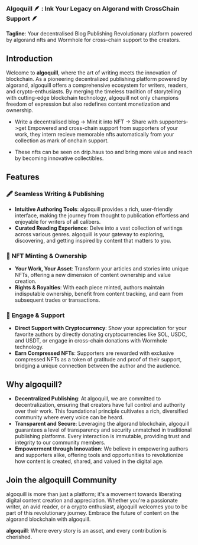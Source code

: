 ### Algoquill 🪶 : Ink Your Legacy on Algorand with CrossChain Support 🪶

**Tagline**: Your decentralised Blog Publishing Revolutionary platform powered by algorand nfts and Wormhole for cross-chain support to the creators.

## Introduction

Welcome to **algoquill**, where the art of writing meets the innovation of blockchain. As a pioneering decentralized publishing platform powered by algorand, algoquill offers a comprehensive ecosystem for writers, readers, and crypto-enthusiasts. By merging the timeless tradition of storytelling with cutting-edge blockchain technology, algoquill not only champions freedom of expression but also redefines content monetization and ownership.

- Write a decentralised blog -> Mint it into NFT  -> Share with supporters->get Empowered and cross-chain support from supporters of your work, they intern recieve memorable nfts automatically from your collection as mark of onchain support.

- These nfts can be seen on drip.haus too and bring more value and reach by becoming innovative collectibles.

## Features

### 🖋 **Seamless Writing & Publishing**

- **Intuitive Authoring Tools**: algoquill provides a rich, user-friendly interface, making the journey from thought to publication effortless and enjoyable for writers of all calibers.
- **Curated Reading Experience**: Delve into a vast collection of writings across various genres. algoquill is your gateway to exploring, discovering, and getting inspired by content that matters to you.

### 🎨 **NFT Minting & Ownership**

- **Your Work, Your Asset**: Transform your articles and stories into unique NFTs, offering a new dimension of content ownership and value creation.
- **Rights & Royalties**: With each piece minted, authors maintain indisputable ownership, benefit from content tracking, and earn from subsequent trades or transactions.

### 💫 **Engage & Support**

- **Direct Support with Cryptocurrency**: Show your appreciation for your favorite authors by directly donating cryptocurrencies like SOL, USDC, and USDT, or engage in cross-chain donations with Wormhole technology.
- **Earn Compressed NFTs**: Supporters are rewarded with exclusive compressed NFTs as a token of gratitude and proof of their support, bridging a unique connection between the author and the audience.

## Why algoquill?

- **Decentralized Publishing**: At algoquill, we are committed to decentralization, ensuring that creators have full control and authority over their work. This foundational principle cultivates a rich, diversified community where every voice can be heard.
- **Transparent and Secure**: Leveraging the algorand blockchain, algoquill guarantees a level of transparency and security unmatched in traditional publishing platforms. Every interaction is immutable, providing trust and integrity to our community members.
- **Empowerment through Innovation**: We believe in empowering authors and supporters alike, offering tools and opportunities to revolutionize how content is created, shared, and valued in the digital age.

## Join the algoquill Community

algoquill is more than just a platform; it's a movement towards liberating digital content creation and appreciation. Whether you're a passionate writer, an avid reader, or a crypto enthusiast, algoquill welcomes you to be part of this revolutionary journey. Embrace the future of content on the algorand blockchain with algoquill.

**algoquill**: Where every story is an asset, and every contribution is cherished.